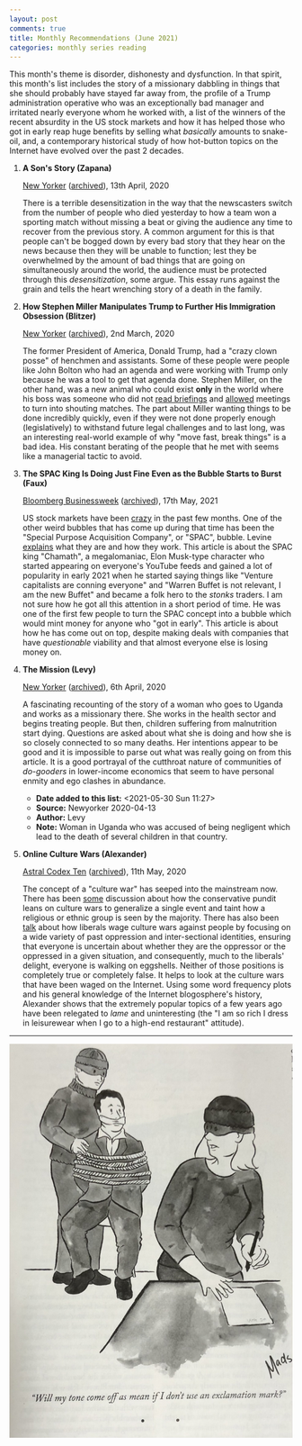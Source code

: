 ```yaml
---
layout: post
comments: true
title: Monthly Recommendations (June 2021)
categories: monthly series reading
---
```


This month's theme is disorder, dishonesty and dysfunction. In that spirit, this month's list
includes the story of a missionary dabbling in things that she should probably have stayed far away
from, the profile of a Trump administration operative who was an exceptionally bad manager and
irritated nearly everyone whom he worked with, a list of the winners of the recent absurdity in the
US stock markets and how it has helped those who got in early reap huge benefits by selling what
_basically_ amounts to snake-oil, and, a contemporary historical study of how hot-button topics on
the Internet have evolved over the past 2 decades.

<!--more-->

1.  **A Son's Story (Zapana)**

    [New Yorker](https://www.newyorker.com/magazine/2020/04/13/texts-from-my-father-in-elmhurst-hospital) ([archived](https://archive.is/OUmKi)), 13th April, 2020

     There is a terrible desensitization in the way that the newscasters switch from the number of
    people who died yesterday to how a team won a sporting match without missing a beat or giving the
    audience any time to recover from the previous story. A common argument for this is that people
    can't be bogged down by every bad story that they hear on the news because then they will be
    unable to function; lest they be overwhelmed by the amount of bad things that are going on
    simultaneously around the world, the audience must be protected through this _desensitization_,
    some argue. This essay runs against the grain and tells the heart wrenching story of a death in
    the family.

2.  **How Stephen Miller Manipulates Trump to Further His Immigration Obsession (Blitzer)**

    [New Yorker](https://www.newyorker.com/magazine/2020/03/02/how-stephen-miller-manipulates-donald-trump-to-further-his-immigration-obsession) ([archived](https://archive.ph/ATksn)), 2nd March, 2020

     The former President of America, Donald Trump, had a "crazy clown posse" of henchmen and
    assistants. Some of these people were people like John Bolton who had an agenda and were working
    with Trump only because he was a tool to get that agenda done. Stephen Miller, on the other hand,
    was a new animal who could exist **only** in the world where his boss was someone who did not [read
    briefings](https://www.newsweek.com/trump-doesnt-read-and-skips-written-intelligence-report-unlike-past-presidents-802455) and [allowed](https://www.axios.com/chaotic-west-wing-sidney-powell-donald-trump-68b9f15c-bf6d-46db-9cbb-4c9f47475985.html) meetings to turn into shouting matches. The part about Miller wanting
    things to be done incredibly quickly, even if they were not done properly enough (legislatively)
    to withstand future legal challenges and to last long, was an interesting real-world example of
    why "move fast, break things" is a bad idea. His constant berating of the people that he met with
    seems like a managerial tactic to avoid.

3.  **The SPAC King Is Doing Just Fine Even as the Bubble Starts to Burst (Faux)**

    [Bloomberg Businessweek](https://www.bloomberg.com/news/features/2021-05-13/spac-king-chamath-palihapitiya-hopes-his-hype-will-keep-mesmerizing-you) ([archived](https://archive.ph/cu10r)), 17th May, 2021

     US stock markets have been [crazy](https://finance.yahoo.com/quote/GME) in the past few months. One of the other weird bubbles that has
    come up during that time has been the "Special Purpose Acquisition Company", or "SPAC",
    bubble. Levine [explains](https://www.bloomberg.com/opinion/articles/2021-06-04/bill-ackman-s-spac-will-be-three-spacs?sref=1kJVNqnU) what they are and how they work. This article is about the SPAC king
    "Chamath", a megalomaniac, Elon Musk-type character who started appearing on everyone's YouTube
    feeds and gained a lot of popularity in early 2021 when he started saying things like "Venture
    capitalists are conning everyone" and "Warren Buffet is not relevant, I am the new Buffet" and
    became a folk hero to the _stonks_ traders. I am not sure how he got all this attention in a
    short period of time. He was one of the first few people to turn the SPAC concept into a bubble
    which would mint money for anyone who "got in early". This article is about how he has come out
    on top, despite making deals with companies that have _questionable_ viability and that almost
    everyone else is losing money on.

4.  **The Mission (Levy)**

    [New Yorker](https://www.newyorker.com/magazine/2020/04/13/a-missionary-on-trial) ([archived](https://archive.ph/GAwZN)), 6th April, 2020

     A fascinating recounting of the story of a woman who goes to Uganda and works as a missionary
    there. She works in the health sector and begins treating people. But then, children suffering
    from malnutrition start dying. Questions are asked about what she is doing and how she is so
    closely connected to so many deaths. Her intentions appear to be good and it is impossible to
    parse out what was really going on from this article. It is a good portrayal of the cutthroat
    nature of communities of _do-gooders_ in lower-income economics that seem to have personal enmity
    and ego clashes in abundance.

    -   **Date added to this list:** <span class="timestamp-wrapper"><span class="timestamp">&lt;2021-05-30 Sun 11:27&gt;</span></span>
    -   **Source:** Newyorker 2020-04-13
    -   **Author:** Levy
    -   **Note:** Woman in Uganda who was accused of being negligent which lead to the death of several
        children in that country.

5.  **Online Culture Wars (Alexander)**

    [Astral Codex Ten](https://astralcodexten.substack.com/p/the-rise-and-fall-of-online-culture) ([archived](https://archive.ph/nYUIb)), 11th May, 2020

     The concept of a "culture war" has seeped into the mainstream now. There has been [some](https://www.amazon.com/Righteous-Mind-Divided-Politics-Religion/dp/0307455777)
    discussion about how the conservative pundit leans on culture wars to generalize a single event
    and taint how a religious or ethnic group is seen by the majority. There has also been [talk](https://observer.com/2016/02/the-totalitarian-doctrine-of-social-justice-warriors/) about
    how liberals wage culture wars against people by focusing on a wide variety of past oppression
    and inter-sectional identities, ensuring that everyone is uncertain about whether they are the
    oppressor or the oppressed in a given situation, and consequently, much to the liberals' delight,
    everyone is walking on eggshells. Neither of those positions is completely true or completely
    false. It helps to look at the culture wars that have been waged on the Internet. Using some word
    frequency plots and his general knowledge of the Internet blogosphere's history, Alexander shows
    that the extremely popular topics of a few years ago have been relegated to _lame_ and
    uninteresting (the "I am so rich I dress in leisurewear when I go to a high-end restaurant"
    attitude).

---

![img](/public/img/monthly-recommendations-2021-06-polite-burglars.jpg)

